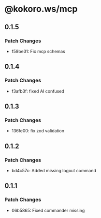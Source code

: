 # @kokoro.ws/mcp

## 0.1.5

### Patch Changes

- f59be31: Fix mcp schemas

## 0.1.4

### Patch Changes

- f3afb3f: fixed AI confused

## 0.1.3

### Patch Changes

- 136fe00: fix zod validation

## 0.1.2

### Patch Changes

- bd4c57c: Added missing logout command

## 0.1.1

### Patch Changes

- 06b5865: Fixed commander missing
